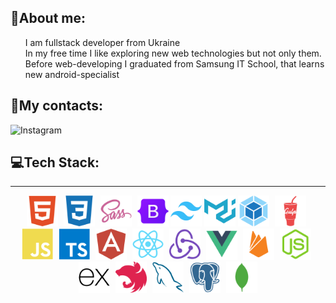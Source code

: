 <div>
    <h2>🧑About me:</h2>
    <ul>
        <div>
            I am fullstack developer from Ukraine
        </div>
        <div>
            In my free time I like exploring new web technologies but not only them.
        </div>
        <div>
            Before web-developing I graduated from Samsung IT School, that learns
            new android-specialist
        </div>
    </ul>
</div> 
<div>
    <h2>📧My contacts:</h2>
    <div>
        <img src="https://img.shields.io/badge/Instagram-orange?style=for-the-badge&logo=instagram&logoColor=white" alt="Instagram"/>
    </div>
</div>    
<div>
    <h2>💻Tech Stack:</h2>
    <hr>
    <div id="tech" align="center">
        <img style="width: 50px; height: 50px; margin-right:5px" 
                src="https://raw.githubusercontent.com/devicons/devicon/master/icons/html5/html5-plain.svg" 
        alt="HTML">
        <img style="width: 50px; height: 50px; margin-right:5px" 
                src="https://raw.githubusercontent.com/devicons/devicon/master/icons/css3/css3-plain.svg" 
                alt="CSS">
        <img style="width: 50px; height: 50px; margin-right:5px" 
                src="https://raw.githubusercontent.com/devicons/devicon/master/icons/sass/sass-original.svg" 
                alt="SASS">
        <img style="width: 50px; height: 50px" 
                src="https://raw.githubusercontent.com/devicons/devicon/master/icons/bootstrap/bootstrap-original.svg" 
                alt="Bootstrap">
        <img style="width: 50px; height: 50px" 
                src="https://raw.githubusercontent.com/devicons/devicon/master/icons/tailwindcss/tailwindcss-plain.svg" 
                alt="Tailwind">
        <img style="width: 50px; height: 50px" 
                src="https://raw.githubusercontent.com/devicons/devicon/master/icons/materialui/materialui-plain.svg" 
                alt="Material">
        <img style="width: 50px; height: 50px; margin-right:5px" 
                src="https://raw.githubusercontent.com/devicons/devicon/master/icons/webpack/webpack-original.svg" 
                alt="Webpack">
        <img style="width: 50px; height: 50px; margin-right:5px" 
                src="https://raw.githubusercontent.com/devicons/devicon/master/icons/gulp/gulp-plain.svg" 
                alt="Gulp">
        <img style="width: 50px; height: 50px; margin-right:5px" 
                src="https://raw.githubusercontent.com/devicons/devicon/master/icons/javascript/javascript-plain.svg" 
                alt="JS">
        <img style="width: 50px; height: 50px; margin-right:5px" 
                src="https://raw.githubusercontent.com/devicons/devicon/master/icons/typescript/typescript-plain.svg" 
                alt="TS">
        <img style="width: 50px; height: 50px; margin-right:5px" 
                src="https://raw.githubusercontent.com/devicons/devicon/master/icons/angularjs/angularjs-plain.svg" 
                alt="Angular">
        <img style="width: 50px; height: 50px; margin-right:5px" 
                src="https://raw.githubusercontent.com/devicons/devicon/master/icons/react/react-original.svg" 
                alt="React">
        <img style="width: 50px; height: 50px; margin-right:5px" 
                src="https://raw.githubusercontent.com/devicons/devicon/master/icons/redux/redux-original.svg" 
                alt="Redux">
        <img style="width: 50px; height: 50px; margin-right:5px" 
                src="https://raw.githubusercontent.com/devicons/devicon/master/icons/vuejs/vuejs-original.svg" 
                alt="Vue">
         <img style="width: 50px; height: 50px; margin-right:5px" 
                src="https://raw.githubusercontent.com/devicons/devicon/master/icons/firebase/firebase-plain.svg" 
            alt="Firebase">
        <img style="width: 50px; height: 50px; margin-right:5px" 
                src="https://raw.githubusercontent.com/devicons/devicon/master/icons/nodejs/nodejs-original.svg" 
                alt="NodeJS">
        <img style="width: 50px; height: 50px; margin-right:5px" 
                src="https://raw.githubusercontent.com/devicons/devicon/master/icons/express/express-original.svg" 
                alt="Express">
        <img style="width: 50px; height: 50px; margin-right:5px" 
                src="https://raw.githubusercontent.com/devicons/devicon/master/icons/nestjs/nestjs-plain.svg" 
                alt="NestJS">
         <img style="width: 50px; height: 50px; margin-right:5px" 
                src="https://raw.githubusercontent.com/devicons/devicon/master/icons/mysql/mysql-plain.svg" 
                alt="MySQL">
        <img style="width: 50px; height: 50px; margin-right:5px" 
                src="https://raw.githubusercontent.com/devicons/devicon/master/icons/postgresql/postgresql-plain.svg" 
                alt="PostgreSQL">
       <img style="width: 50px; height: 50px" 
                src="https://raw.githubusercontent.com/devicons/devicon/master/icons/mongodb/mongodb-plain.svg" 
                alt="MongoDB">
    </div>
</div>


